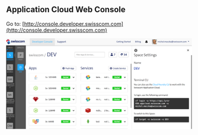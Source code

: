 ## Application Cloud Web Console

Go to: [http://console.developer.swisscom.com](http://console.developer.swisscom.com)

<img src="images/console.png" style="background:none; border:none; box-shadow:none;" />

